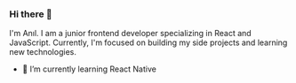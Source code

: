 ### Hi there 👋
I'm Anıl. I am a junior frontend developer specializing in React and JavaScript. Currently, I'm focused on building my side projects and learning new technologies.

- 🌱  I’m currently learning React Native

